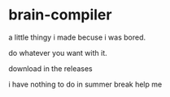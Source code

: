 # brain-compiler
a little thingy i made becuse i was bored.

do whatever you want with it.

download in the releases

i have nothing to do in summer break help me
